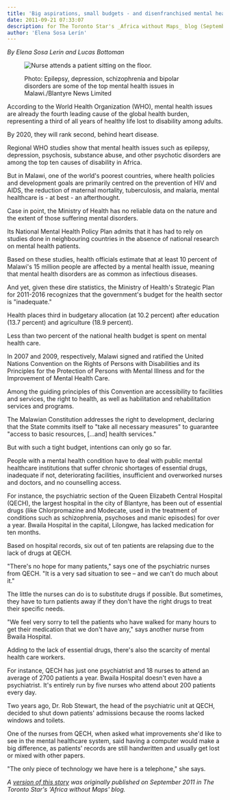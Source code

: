 ```yaml
---
title: 'Big aspirations, small budgets - and disenfranchised mental health care patients'
date: 2011-09-21 07:33:07
description: for The Toronto Star's _Africa without Maps_ blog (September 2011).
author: 'Elena Sosa Lerín'
---
```

*By Elena Sosa Lerin and Lucas Bottoman*

<figure>
<img data-src="https://res.cloudinary.com/esarin72/image/upload/c_fill,h_560,q_auto/v1603218279/malawi-mental-health-care_j7yxph.jpg" loading="lazy" alt="Nurse attends a patient sitting on the floor." class="lazyload">
<figcaption>
    <p><span class="thick">Photo:</span> Epilepsy, depression, schizophrenia and                   bipolar disorders are some of the top mental health issues in Malawi./Blantyre News Limited</p>
</figcaption>
</figure>

According to the World Health Organization (WHO), mental health issues are already the fourth leading cause of the global health burden, representing a third of all years of healthy life lost to disability among adults.

By 2020, they will rank second, behind heart disease.

Regional WHO studies show that mental health issues such as epilepsy, depression, psychosis, substance abuse, and other psychotic disorders are among the top ten causes of disability in Africa.

But in Malawi, one of the world's poorest countries, where health policies and development goals are primarily centred on the prevention of HIV and AIDS, the reduction of maternal mortality, tuberculosis, and malaria, mental healthcare is - at best - an afterthought.

Case in point, the Ministry of Health has no reliable data on the nature and the extent of those suffering mental disorders.

Its National Mental Health Policy Plan admits that it has had to rely on studies done in neighbouring countries in the absence of national research on mental health patients.

Based on these studies, health officials estimate that at least 10 percent of Malawi's 15 million people are affected by a mental health issue, meaning that mental health disorders are as common as infectious diseases.

And yet, given these dire statistics, the Ministry of Health's Strategic Plan for 2011-2016 recognizes that the government's budget for the health sector is "inadequate."

Health places third in budgetary allocation (at 10.2 percent) after education (13.7 percent) and agriculture (18.9 percent).

Less than two percent of the national health budget is spent on mental health care.

In 2007 and 2009, respectively, Malawi signed and ratified the United Nations Convention on the Rights of Persons with Disabilities and its Principles for the Protection of Persons with Mental Illness and for the Improvement of Mental Health Care.

Among the guiding principles of this Convention are accessibility to facilities and services, the right to health, as well as habilitation and rehabilitation services and programs.

The Malawian Constitution addresses the right to development, declaring that the State commits itself to "take all necessary measures" to guarantee "access to basic resources, […and] health services."

But with such a tight budget, intentions can only go so far.

People with a mental health condition have to deal with public mental healthcare institutions that suffer chronic shortages of essential drugs, inadequate if not, deteriorating facilities, insufficient and overworked nurses and doctors, and no counselling access.

For instance, the psychiatric section of the Queen Elizabeth Central Hospital (QECH), the largest hospital in the city of Blantyre, has been out of essential drugs (like Chlorpromazine and Modecate, used in the treatment of conditions such as schizophrenia, psychoses and manic episodes) for over a year. Bwaila Hospital in the capital, Lilongwe, has lacked medication for ten months.

Based on hospital records, six out of ten patients are relapsing due to the lack of drugs at QECH.

"There's no hope for many patients," says one of the psychiatric nurses from QECH. "It is a very sad situation to see – and we can't do much about it."

The little the nurses can do is to substitute drugs if possible. But sometimes, they have to turn patients away if they don't have the right drugs to treat their specific needs.

"We feel very sorry to tell the patients who have walked for many hours to get their medication that we don't have any," says another nurse from Bwaila Hospital.

Adding to the lack of essential drugs, there's also the scarcity of mental health care workers.

For instance, QECH has just one psychiatrist and 18 nurses to attend an average of 2700 patients a year. Bwaila Hospital doesn't even have a psychiatrist. It's entirely run by five nurses who attend about 200 patients every day.

Two years ago, Dr. Rob Stewart, the head of the psychiatric unit at QECH, decided to shut down patients' admissions because the rooms lacked windows and toilets.

One of the nurses from QECH, when asked what improvements she'd like to see in the mental healthcare system, said having a computer would make a big difference, as patients' records are still handwritten and usually get lost or mixed with other papers.

"The only piece of technology we have here is a telephone," she says. 

*A <a href="https://thestar.blogs.com/africa/2011/09/big-aspirations-small-budgets-and-disenfranchised-mental-patients.html" target="blank">version of this story</a> was originally published on September 2011 in The Toronto Star's 'Africa without Maps' blog.*




